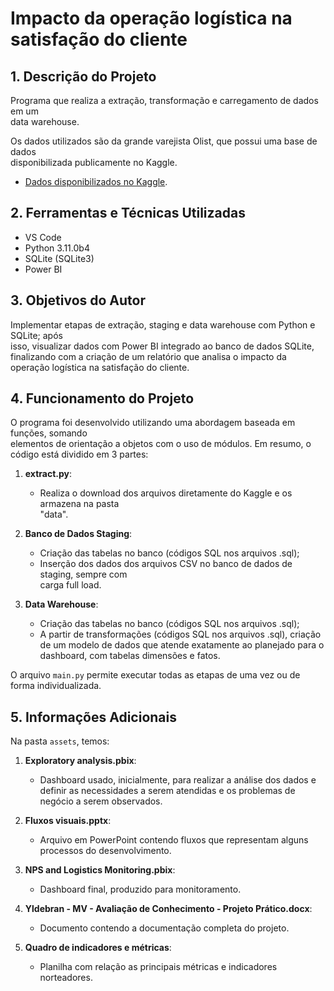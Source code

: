 # Impacto da operação logística na satisfação do cliente

## 1. Descrição do Projeto

Programa que realiza a extração, transformação e carregamento de dados em um  
data warehouse.

Os dados utilizados são da grande varejista Olist, que possui uma base de dados  
disponibilizada publicamente no Kaggle.

- [Dados disponibilizados no Kaggle](https://www.kaggle.com/datasets/olistbr/brazilian-ecommerce).

## 2. Ferramentas e Técnicas Utilizadas

- VS Code  
- Python 3.11.0b4  
- SQLite (SQLite3)  
- Power BI  

## 3. Objetivos do Autor

Implementar etapas de extração, staging e data warehouse com Python e SQLite; após  
isso, visualizar dados com Power BI integrado ao banco de dados SQLite, finalizando
com a criação de um relatório que analisa o impacto da operação logística na satisfação
do cliente.

## 4. Funcionamento do Projeto

O programa foi desenvolvido utilizando uma abordagem baseada em funções, somando  
elementos de orientação a objetos com o uso de módulos. Em resumo, o código está
dividido em 3 partes:

1. **extract.py**:  
    - Realiza o download dos arquivos diretamente do Kaggle e os armazena na pasta  
      "data".  

2. **Banco de Dados Staging**:  
    - Criação das tabelas no banco (códigos SQL nos arquivos .sql);  
    - Inserção dos dados dos arquivos CSV no banco de dados de staging, sempre com  
      carga full load.  

3. **Data Warehouse**:  
    - Criação das tabelas no banco (códigos SQL nos arquivos .sql);  
    - A partir de transformações (códigos SQL nos arquivos .sql), criação de um
    modelo de dados que atende exatamente ao planejado para o dashboard, com
    tabelas dimensões e fatos.  

O arquivo `main.py` permite executar todas as etapas de uma vez ou de forma
individualizada.

## 5. Informações Adicionais

Na pasta `assets`, temos:

1. **Exploratory analysis.pbix**:  
    - Dashboard usado, inicialmente, para realizar a análise dos dados e definir
    as necessidades a serem atendidas e os problemas de negócio a serem observados.  

2. **Fluxos visuais.pptx**:  
    - Arquivo em PowerPoint contendo fluxos que representam alguns processos do
    desenvolvimento.  

3. **NPS and Logistics Monitoring.pbix**:  
    - Dashboard final, produzido para monitoramento.  

4. **Yldebran - MV - Avaliação de Conhecimento - Projeto Prático.docx**:  
    - Documento contendo a documentação completa do projeto.

5. **Quadro de indicadores e métricas**:  
    - Planilha com relação as principais métricas e indicadores norteadores.  

